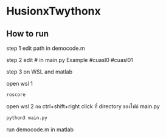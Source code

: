 ﻿# HusionxTwythonx

## How to run

step 1 edit path in democode.m

step 2 edit # in main.py Example #cuasl0 #cuasl01 

step 3 on WSL and matlab

open wsl 1
```bash
roscore
```

open wsl 2
กด ctrl+shift+right click ที่ directory ของไฟล์ main.py
```bash
python3 main.py
```

run democode.m in matlab


